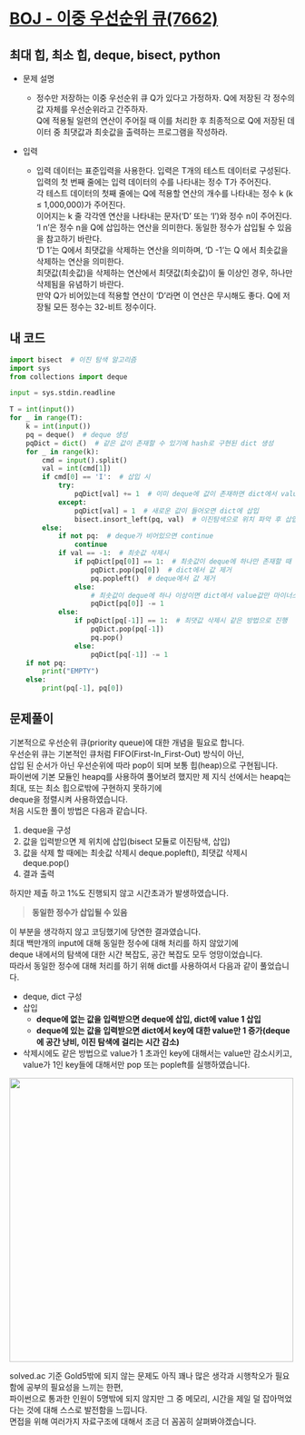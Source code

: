 [BOJ - 이중 우선순위 큐(7662)](https://www.acmicpc.net/problem/7662)
===

최대 힙, 최소 힙, deque, bisect, python
---

* 문제 설명
  - 정수만 저장하는 이중 우선순위 큐 Q가 있다고 가정하자. Q에 저장된 각 정수의 값 자체를 우선순위라고 간주하자.  
  Q에 적용될 일련의 연산이 주어질 때 이를 처리한 후 최종적으로 Q에 저장된 데이터 중 최댓값과 최솟값을 출력하는 프로그램을 작성하라.  
  
   

* 입력  
  - 입력 데이터는 표준입력을 사용한다. 입력은 T개의 테스트 데이터로 구성된다.  
  입력의 첫 번째 줄에는 입력 데이터의 수를 나타내는 정수 T가 주어진다.  
  각 테스트 데이터의 첫째 줄에는 Q에 적용할 연산의 개수를 나타내는 정수 k (k ≤ 1,000,000)가 주어진다.  
  이어지는 k 줄 각각엔 연산을 나타내는 문자(‘D’ 또는 ‘I’)와 정수 n이 주어진다.  
  ‘I n’은 정수 n을 Q에 삽입하는 연산을 의미한다. 동일한 정수가 삽입될 수 있음을 참고하기 바란다.  
  ‘D 1’는 Q에서 최댓값을 삭제하는 연산을 의미하며, ‘D -1’는 Q 에서 최솟값을 삭제하는 연산을 의미한다.  
  최댓값(최솟값)을 삭제하는 연산에서 최댓값(최솟값)이 둘 이상인 경우, 하나만 삭제됨을 유념하기 바란다.  
  만약 Q가 비어있는데 적용할 연산이 ‘D’라면 이 연산은 무시해도 좋다. Q에 저장될 모든 정수는 32-비트 정수이다.   
  
  
## 내 코드  

```python
import bisect  # 이진 탐색 알고리즘
import sys
from collections import deque

input = sys.stdin.readline

T = int(input())
for _ in range(T):
    k = int(input())
    pq = deque()  # deque 생성
    pqDict = dict()  # 같은 값이 존재할 수 있기에 hash로 구현된 dict 생성
    for _ in range(k):
        cmd = input().split()
        val = int(cmd[1])
        if cmd[0] == 'I':  # 삽입 시
            try:
                pqDict[val] += 1  # 이미 deque에 값이 존재하면 dict에서 value값 증가
            except:
                pqDict[val] = 1  # 새로운 값이 들어오면 dict에 삽입
                bisect.insort_left(pq, val)  # 이진탐색으로 위치 파악 후 삽입
        else:
            if not pq:  # deque가 비어있으면 continue
                continue
            if val == -1:  # 최솟값 삭제시
                if pqDict[pq[0]] == 1:  # 최솟값이 deque에 하나만 존재할 때
                    pqDict.pop(pq[0])  # dict에서 값 제거
                    pq.popleft()  # deque에서 값 제거
                else:
                    # 최솟값이 deque에 하나 이상이면 dict에서 value값만 마이너스
                    pqDict[pq[0]] -= 1
            else:
                if pqDict[pq[-1]] == 1:  # 최댓값 삭제시 같은 방법으로 진행
                    pqDict.pop(pq[-1])
                    pq.pop()
                else:
                    pqDict[pq[-1]] -= 1
    if not pq:
        print("EMPTY")
    else:
        print(pq[-1], pq[0])

 ```  


## 문제풀이  
 
기본적으로 우선순위 큐(priority queue)에 대한 개념을 필요로 합니다.  
우선순위 큐는 기본적인 큐처럼 FIFO(First-In_First-Out) 방식이 아닌,  
삽입 된 순서가 아닌 우선순위에 따라 pop이 되며 보통 힙(heap)으로 구현됩니다.  
파이썬에 기본 모듈인 heapq를 사용하여 풀어보려 했지만 제 지식 선에서는 heapq는 최대, 또는 최소 힙으로밖에 구현하지 못하기에  
deque을 정렬시켜 사용하였습니다.  
처음 시도한 풀이 방법은 다음과 같습니다.
1. deque을 구성
2. 값을 입력받으면 제 위치에 삽입(bisect 모듈로 이진탐색, 삽입)
3. 값을 삭제 할 때에는 최솟값 삭제시 deque.popleft(), 최댓값 삭제시 deque.pop()
4. 결과 출력  

하지만 제출 하고 1%도 진행되지 않고 시간초과가 발생하였습니다.  
> **동일한 정수가 삽입될 수 있음**  

이 부분을 생각하지 않고 코딩했기에 당연한 결과였습니다.  
최대 백만개의 input에 대해 동일한 정수에 대해 처리를 하지 않았기에  
deque 내에서의 탐색에 대한 시간 복잡도, 공간 복잡도 모두 엉망이었습니다.  
따라서 동일한 정수에 대해 처리를 하기 위해 dict를 사용하여서 다음과 같이 풀었습니다.  
* deque, dict 구성  
* 삽입
  - **deque에 없는 값을 입력받으면 deque에 삽입, dict에 value 1 삽입**
  - **deque에 있는 값을 입력받으면 dict에서 key에 대한 value만 1 증가(deque에 공간 낭비, 이진 탐색에 걸리는 시간 감소)**  
* 삭제시에도 같은 방법으로 value가 1 초과인 key에 대해서는 value만 감소시키고, value가 1인 key들에 대해서만 pop 또는 popleft를 실행하였습니다.  
  
  
<div>
  <img width= "500" src="https://user-images.githubusercontent.com/34259849/75159320-433e0580-575b-11ea-8354-e311745bbefd.PNG">
</div>  
  
solved.ac 기준 Gold5밖에 되지 않는 문제도 아직 꽤나 많은 생각과 시행착오가 필요함에 공부의 필요성을 느끼는 한편,  
파이썬으로 통과한 인원이 5명밖에 되지 않지만 그 중 메모리, 시간을 제일 덜 잡아먹었다는 것에 대해 스스로 발전함을 느낍니다.  
면접을 위해 여러가지 자료구조에 대해서 조금 더 꼼꼼히 살펴봐야겠습니다.  
